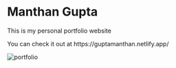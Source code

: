 # Manthan Gupta

<p>This is my personal portfolio website</p>
<p>You can check it out at https://guptamanthan.netlify.app/ </p>

![portfolio](https://user-images.githubusercontent.com/42516515/96553461-cefc3780-12d2-11eb-8058-88a1e9c06f16.gif)

